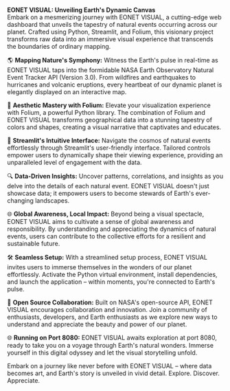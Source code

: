 <b>EONET VISUAL: Unveiling Earth's Dynamic Canvas</b> 
<br> 
Embark on a mesmerizing journey with EONET VISUAL, a cutting-edge web dashboard that unveils the tapestry of natural events occurring across our planet. Crafted using Python, Streamlit, and Folium, this visionary project transforms raw data into an immersive visual experience that transcends the boundaries of ordinary mapping.

🌎 <b>Mapping Nature's Symphony:</b> 
Witness the Earth's pulse in real-time as EONET VISUAL taps into the formidable NASA Earth Observatory Natural Event Tracker API (Version 3.0). From wildfires and earthquakes to hurricanes and volcanic eruptions, every heartbeat of our dynamic planet is elegantly displayed on an interactive map.

🎨 <b>Aesthetic Mastery with Folium:</b> 
Elevate your visualization experience with Folium, a powerful Python library. The combination of Folium and EONET VISUAL transforms geographical data into a stunning tapestry of colors and shapes, creating a visual narrative that captivates and educates.

🚀 <b>Streamlit's Intuitive Interface:</b> 
Navigate the cosmos of natural events effortlessly through Streamlit's user-friendly interface. Tailored controls empower users to dynamically shape their viewing experience, providing an unparalleled level of engagement with the data.

🔍 <b>Data-Driven Insights:</b> 
Uncover patterns, correlations, and insights as you delve into the details of each natural event. EONET VISUAL doesn't just showcase data; it empowers users to become stewards of Earth's ever-changing landscapes.

🌐 <b>Global Awareness, Local Impact:</b> 
Beyond being a visual spectacle, EONET VISUAL aims to cultivate a sense of global awareness and responsibility. By understanding and appreciating the dynamics of natural events, users can contribute to the collective efforts for a resilient and sustainable future.

🛠️ <b>Seamless Setup:</b> 
With a streamlined setup process, EONET VISUAL invites users to immerse themselves in the wonders of our planet effortlessly. Activate the Python virtual environment, install dependencies, and launch the application – within moments, you're connected to Earth's pulse.

🔗 <b>Open Source Collaboration:</b> 
Built on NASA's open-source API, EONET VISUAL encourages collaboration and innovation. Join a community of enthusiasts, developers, and Earth enthusiasts as we explore new ways to understand and appreciate the beauty and power of our planet.

🌐 <b>Running on Port 8080:</b> 
EONET VISUAL awaits exploration at port 8080, ready to take you on a voyage through Earth's natural wonders. Immerse yourself in this digital odyssey and let the visual storytelling unfold.

Embark on a journey like never before with EONET VISUAL – where data becomes art, and Earth's story is unveiled in vivid detail. Explore. Discover. Appreciate.
